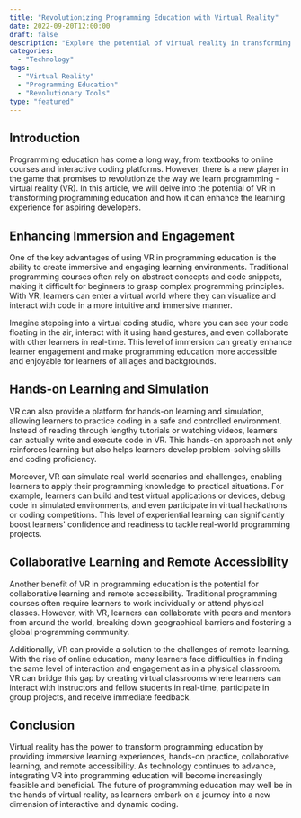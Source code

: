 ```yaml
--- 
title: "Revolutionizing Programming Education with Virtual Reality" 
date: 2022-09-20T12:00:00 
draft: false 
description: "Explore the potential of virtual reality in transforming the way we learn programming." 
categories: 
  - "Technology" 
tags: 
  - "Virtual Reality" 
  - "Programming Education" 
  - "Revolutionary Tools" 
type: "featured" 
--- 
```


## Introduction
Programming education has come a long way, from textbooks to online courses and interactive coding platforms. However, there is a new player in the game that promises to revolutionize the way we learn programming - virtual reality (VR). In this article, we will delve into the potential of VR in transforming programming education and how it can enhance the learning experience for aspiring developers.

## Enhancing Immersion and Engagement
One of the key advantages of using VR in programming education is the ability to create immersive and engaging learning environments. Traditional programming courses often rely on abstract concepts and code snippets, making it difficult for beginners to grasp complex programming principles. With VR, learners can enter a virtual world where they can visualize and interact with code in a more intuitive and immersive manner.

Imagine stepping into a virtual coding studio, where you can see your code floating in the air, interact with it using hand gestures, and even collaborate with other learners in real-time. This level of immersion can greatly enhance learner engagement and make programming education more accessible and enjoyable for learners of all ages and backgrounds.

## Hands-on Learning and Simulation
VR can also provide a platform for hands-on learning and simulation, allowing learners to practice coding in a safe and controlled environment. Instead of reading through lengthy tutorials or watching videos, learners can actually write and execute code in VR. This hands-on approach not only reinforces learning but also helps learners develop problem-solving skills and coding proficiency.

Moreover, VR can simulate real-world scenarios and challenges, enabling learners to apply their programming knowledge to practical situations. For example, learners can build and test virtual applications or devices, debug code in simulated environments, and even participate in virtual hackathons or coding competitions. This level of experiential learning can significantly boost learners' confidence and readiness to tackle real-world programming projects.

## Collaborative Learning and Remote Accessibility
Another benefit of VR in programming education is the potential for collaborative learning and remote accessibility. Traditional programming courses often require learners to work individually or attend physical classes. However, with VR, learners can collaborate with peers and mentors from around the world, breaking down geographical barriers and fostering a global programming community.

Additionally, VR can provide a solution to the challenges of remote learning. With the rise of online education, many learners face difficulties in finding the same level of interaction and engagement as in a physical classroom. VR can bridge this gap by creating virtual classrooms where learners can interact with instructors and fellow students in real-time, participate in group projects, and receive immediate feedback.

## Conclusion
Virtual reality has the power to transform programming education by providing immersive learning experiences, hands-on practice, collaborative learning, and remote accessibility. As technology continues to advance, integrating VR into programming education will become increasingly feasible and beneficial. The future of programming education may well be in the hands of virtual reality, as learners embark on a journey into a new dimension of interactive and dynamic coding.
